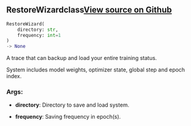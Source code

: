 ## RestoreWizard<span class="tag">class</span><a class="sourcelink" href=https://github.com/fastestimator/fastestimator/blob/r1.1/fastestimator/trace/io/restore_wizard.py/#L28-L96>View source on Github</a>
```python
RestoreWizard(
	directory: str,
	frequency: int=1
)
-> None
```
A trace that can backup and load your entire training status.

System includes model weights, optimizer state, global step and epoch index.


<h3>Args:</h3>


* **directory**: Directory to save and load system.

* **frequency**: Saving frequency in epoch(s).

